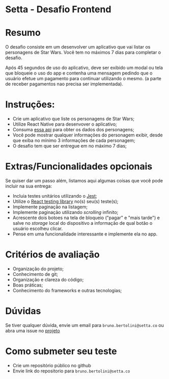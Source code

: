 # Setta - Desafio Frontend

# Resumo

O desafio consiste em um desenvolver um aplicativo que vai listar os personagens de Star Wars. Você tem no máximos 7 dias para completar o desafio.

Após 45 segundos de uso do aplicativo, deve ser exibido um modal ou tela que bloqueie o uso do app e contenha uma mensagem pedindo que o usuário efetue um pagamento para continuar utilizando o mesmo. (a parte de receber pagamentos nao precisa ser implementada).

# Instruções: 

- Crie um aplicativo que liste os personagens de Star Wars;
- Utilize React Native para desenvover o aplicativo;
- Consuma [essa api](https://swapi.dev/) para obter os dados dos personagens;
- Você pode mostrar qualquer informações do personagem exibir, desde que exiba no mínimo 3 informações de cada personagem;
- O desafio tem que ser entregue em no máximo 7 dias;

# Extras/Funcionalidades opcionais

Se quiser dar um passo além, listamos aqui algumas coisas que você pode incluir na sua entrega:

- Incluia testes unitários utilizando o [Jest](https://jestjs.io/pt-BR/);
- Utilize o [React testing library](https://github.com/callstack/react-native-testing-library) no(s) seu(s) teste(s);
- Implemente paginação na listagem;
- Implemente paginação utilizando _scrolling_ infinito;
- Acrescente dois botoes na tela de bloqueio ("pagar" e "mais tarde") e salve  no _storage_ local do dispositivo a informação de qual botão o usuário escolheu clicar.
- Pense em uma funcionalidade interessante e implemente ela no app.

# Critérios de avaliação

- Organização do projeto;
- Conhecimento de git;
- Organização e clareza do código;
- Boas práticas;
- Conhecimento do frameworks e outras tecnologias;

# Dúvidas

Se tiver qualquer dúvida, envie um email para `bruno.bertolini@setta.co` ou abra uma issue no [projeto](https://github.com/setta-labs/challenges/issues)

# Como submeter seu teste

- Crie um repositório público no github
- Envie link do repositorio para `bruno.bertolini@setta.co`
